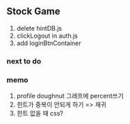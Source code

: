 ## Stock Game

1. delete hintDB.js
2. clickLogout in auth.js
3. add loginBtnContainer

### next to do

### memo

1. profile doughnut 그래프에 percent쓰기
2. 힌트가 중복이 안되게 하기 => 재귀
3. 힌트 없을 때 css?
